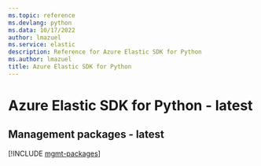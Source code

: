 ```yaml
---
ms.topic: reference
ms.devlang: python
ms.data: 10/17/2022
author: lmazuel
ms.service: elastic
description: Reference for Azure Elastic SDK for Python
ms.author: lmazuel
title: Azure Elastic SDK for Python
---
```

# Azure Elastic SDK for Python - latest

## Management packages - latest
[!INCLUDE [mgmt-packages](elastic-mgmt-index.md)]